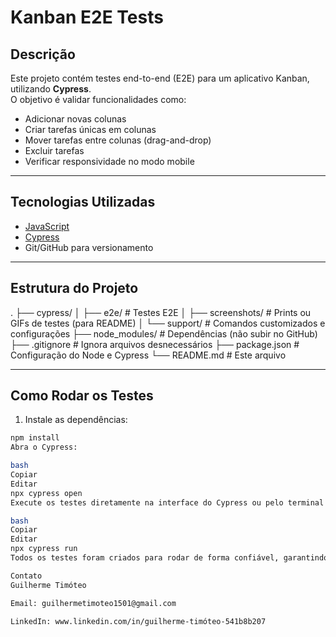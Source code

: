 # Kanban E2E Tests

## Descrição
Este projeto contém testes end-to-end (E2E) para um aplicativo Kanban, utilizando **Cypress**.  
O objetivo é validar funcionalidades como:

- Adicionar novas colunas
- Criar tarefas únicas em colunas
- Mover tarefas entre colunas (drag-and-drop)
- Excluir tarefas
- Verificar responsividade no modo mobile

---

## Tecnologias Utilizadas
- [JavaScript](https://developer.mozilla.org/pt-BR/docs/Web/JavaScript)
- [Cypress](https://www.cypress.io/)
- Git/GitHub para versionamento

---

## Estrutura do Projeto
.
├── cypress/
│ ├── e2e/ # Testes E2E
│ ├── screenshots/ # Prints ou GIFs de testes (para README)
│ └── support/ # Comandos customizados e configurações
├── node_modules/ # Dependências (não subir no GitHub)
├── .gitignore # Ignora arquivos desnecessários
├── package.json # Configuração do Node e Cypress
└── README.md # Este arquivo

---

## Como Rodar os Testes

1. Instale as dependências:
```bash
npm install
Abra o Cypress:

bash
Copiar
Editar
npx cypress open
Execute os testes diretamente na interface do Cypress ou pelo terminal:

bash
Copiar
Editar
npx cypress run
Todos os testes foram criados para rodar de forma confiável, garantindo que cada funcionalidade crítica do Kanban seja validada.

Contato
Guilherme Timóteo

Email: guilhermetimoteo1501@gmail.com

LinkedIn: www.linkedin.com/in/guilherme-timóteo-541b8b207
